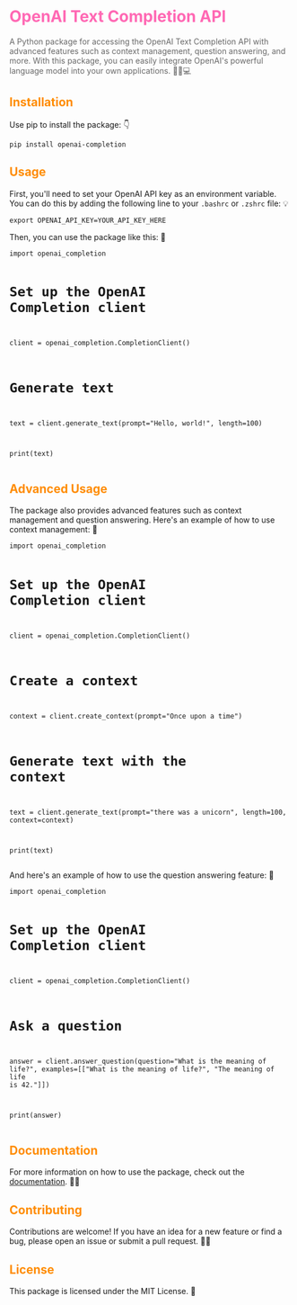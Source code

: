 <h1 style="color:#FF69B4">OpenAI Text Completion API</h1>
<p style="color:#696969">A Python package for accessing the OpenAI Text Completion API with advanced features such as context management, question answering, and more. With this package, you can easily integrate OpenAI's powerful language model into your own applications. 🚀🔥💻</p>
<h2 style="color:#FF8C00">Installation</h2>
<p>Use pip to install the package: 👇</p>
<pre><code>pip install openai-completion</code></pre>
<h2 style="color:#FF8C00">Usage</h2>
<p>First, you'll need to set your OpenAI API key as an environment variable. You can do this by adding the following line to your <code>.bashrc</code> or <code>.zshrc</code> file: 💡</p>
<pre><code>export OPENAI_API_KEY=YOUR_API_KEY_HERE</code></pre>
<p>Then, you can use the package like this: 🤖</p>
<pre><code>import openai_completion

# Set up the OpenAI Completion client
client = openai_completion.CompletionClient()

# Generate text
text = client.generate_text(prompt="Hello, world!", length=100)

print(text)
</code></pre>
<h2 style="color:#FF8C00">Advanced Usage</h2>
<p>The package also provides advanced features such as context management and question answering. Here's an example of how to use context management: 🎯</p>
<pre><code>import openai_completion

# Set up the OpenAI Completion client
client = openai_completion.CompletionClient()

# Create a context
context = client.create_context(prompt="Once upon a time")

# Generate text with the context
text = client.generate_text(prompt="there was a unicorn", length=100, context=context)

print(text)
</code></pre>
<p>And here's an example of how to use the question answering feature: 💬</p>
<pre><code>import openai_completion

# Set up the OpenAI Completion client
client = openai_completion.CompletionClient()

# Ask a question
answer = client.answer_question(question="What is the meaning of life?", examples=[["What is the meaning of life?", "The meaning of life is 42."]])

print(answer)
</code></pre>
<h2 style="color:#FF8C00">Documentation</h2>
<p>For more information on how to use the package, check out the <a href="https://github.com/yourusername/openai-completion">documentation</a>. 📖👀</p>
<h2 style="color:#FF8C00">Contributing</h2>
<p>Contributions are welcome! If you have an idea for a new feature or find a bug, please open an issue or submit a pull request. 🙏🤝</p>
<h2 style="color:#FF8C00">License</h2>
<p>This package is licensed under the MIT License. 📝</p>
